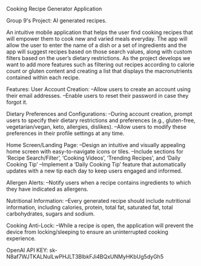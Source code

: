 Cooking Recipe Generator Application

Group 9's Project: AI generated recipes.

An intuitive mobile application that helps the user find cooking recipes that will empower them to cook new and varied meals everyday. The app will allow the user to enter the name of a dish or a set of ingredients and the app will suggest recipes based on those search values, along with custom filters based on the user’s dietary restrictions. As the project develops we want to add more features such as filtering out recipes according to calorie count or gluten content and creating a list that displays the macronutrients contained within each recipe. 


Features:
  User Account Creation:
    –Allow users to create an account using their email addresses.
    –Enable users to reset their password in case they forgot it.
    
  Dietary Preferences and Configurations:
    –During account creation, prompt users to specify their dietary restrictions and preferences (e.g., gluten-free, vegetarian/vegan, keto, allergies, dislikes).
    –Allow users to modify these preferences in their profile settings at any time.
    
  Home Screen/Landing Page:
    –Design an intuitive and visually appealing home screen with easy-to-navigate icons or tiles.
    –Include sections for ‘Recipe Search/Filter’, ‘Cooking Videos’, ‘Trending Recipes’, and ‘Daily Cooking Tip’
    –Implement a ‘Daily Cooking Tip’ feature that automatically updates with a new tip each day to keep users engaged and informed.
    
  Allergen Alerts:
    –Notify users when a recipe contains ingredients to which they have indicated as allergens.
    
  Nutritional Information:
    –Every generated recipe should include nutritional information, including calories, protein, total fat, saturated fat, total carbohydrates, sugars and sodium.
    
  Cooking Anti-Lock:
    –While a recipe is open, the application will prevent the device from locking/sleeping to ensure an uninterrupted cooking experience.


OpenAI API KEY:
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
